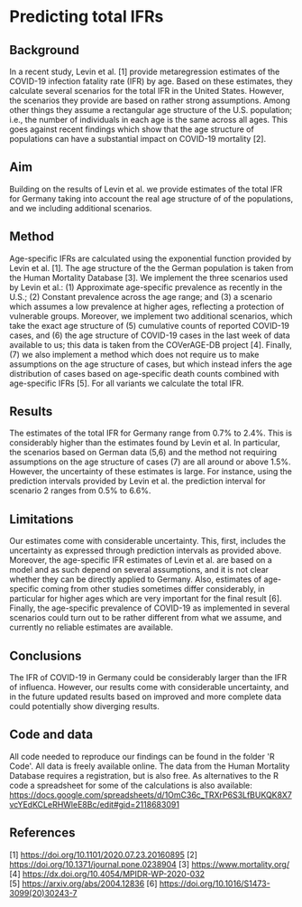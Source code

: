 # Predicting total IFRs

## Background

In a recent study, Levin et al. [1] provide metaregression estimates of the COVID-19 infection fatality rate (IFR) by age. Based on these estimates, they calculate several scenarios for the total IFR in the United States. However, the scenarios they provide are based on rather strong assumptions. Among other things they assume a rectangular age structure of the U.S. population; i.e., the number of individuals in each age is the same across all ages. This goes against recent findings which show that the age structure of populations can have a substantial impact on COVID-19 mortality [2].


## Aim

Building on the results of Levin et al. we provide estimates of the total IFR for  Germany taking into account the real age structure of of the populations, and we including additional scenarios. 

## Method

Age-specific IFRs are calculated using the exponential function provided by Levin et al. [1]. The age structure of the the German population is taken from the Human Mortality Database [3]. We implement the three scenarios used by Levin et al.: (1) Approximate age-specific prevalence as recently in the U.S.; (2) Constant prevalence across the age range; and (3) a scenario which assumes a low prevalence at higher ages, reflecting a protection of vulnerable groups. Moreover, we implement two additional scenarios, which take the exact age structure of (5) cumulative counts of reported COVID-19 cases, and (6) the age structure of COVID-19 cases in the last week of data available to us; this data is taken from the COVerAGE-DB project [4]. Finally, (7) we also implement a method which does not require us to make assumptions on the age structure of cases, but which instead infers the age distribution of cases based on age-specific death counts combined with age-specific IFRs [5]. For all variants we calculate the total IFR.

## Results

The estimates of the total IFR for Germany range from 0.7% to 2.4%. This is considerably higher than the estimates found by Levin et al. In particular, the scenarios based on German data (5,6) and the method not requiring assumptions on the age structure of cases (7) are all around or above 1.5%. However, the uncertainty of these estimates is large. For instance, using the prediction intervals provided by Levin et al. the prediction interval for scenario 2 ranges from 0.5% to 6.6%.

## Limitations

Our estimates come with considerable uncertainty. This, first, includes the uncertainty as expressed through prediction intervals as provided above. Moreover, the age-specific IFR estimates of Levin et al. are based on a model and as such depend on several assumptions, and it is not clear whether they can be directly applied to Germany. Also, estimates of age-specific coming from other studies sometimes differ considerably, in particular for higher ages which are very important for the final result [6]. Finally, the age-specific prevalence of COVID-19 as implemented in several scenarios could turn out to be rather different from what we assume, and currently no reliable estimates are available.

## Conclusions

The IFR of COVID-19 in Germany could be considerably larger than the IFR of influenca. However, our results come with considerable uncertainty, and in the future updated results based on improved and more complete data could potentially show diverging results.

## Code and data

All code needed to reproduce our findings can be found in the folder 'R Code'. All data is freely available online. The data from the Human Mortality Database requires a registration, but is also free. As alternatives to the R code a spreadsheet for some of the calculations is also available: https://docs.google.com/spreadsheets/d/1OmC36c_TRXrP6S3LfBUKQK8X7vcYEdKCLeRHWleE8Bc/edit#gid=2118683091

## References

[1] https://doi.org/10.1101/2020.07.23.20160895
[2] https://doi.org/10.1371/journal.pone.0238904 
[3] https://www.mortality.org/ 
[4] https://dx.doi.org/10.4054/MPIDR-WP-2020-032  
[5] https://arxiv.org/abs/2004.12836 
[6] https://doi.org/10.1016/S1473-3099(20)30243-7 
